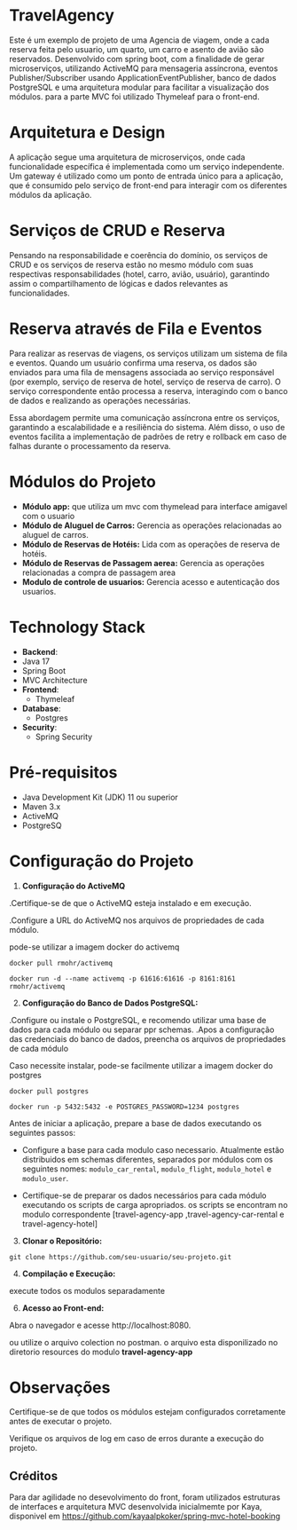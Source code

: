 # TravelAgency
Este é um exemplo de projeto de uma Agencia de viagem, onde a cada reserva feita pelo usuario, um quarto, um carro e asento de avião são reservados.
Desenvolvido com spring boot, com a finalidade de gerar microserviços, utilizando ActiveMQ para mensageria assíncrona, eventos Publisher/Subscriber usando ApplicationEventPublisher, banco de dados PostgreSQL e uma arquitetura modular para facilitar a visualização dos módulos. para a parte MVC foi utilizado Thymeleaf para o front-end.

# Arquitetura e Design
A aplicação segue uma arquitetura de microserviços, onde cada funcionalidade específica é implementada como um serviço independente. Um gateway é utilizado como um ponto de entrada único para a aplicação, que é consumido pelo serviço de front-end para interagir com os diferentes módulos da aplicação.

# Serviços de CRUD e Reserva
Pensando na responsabilidade e coerência do domínio, os serviços de CRUD e os serviços de reserva estão no mesmo módulo com suas respectivas responsabilidades (hotel, carro, avião, usuário), garantindo assim o compartilhamento de lógicas e dados relevantes as funcionalidades.

# Reserva através de Fila e Eventos
Para realizar as reservas de viagens, os serviços utilizam um sistema de fila e eventos. Quando um usuário confirma uma reserva, os dados são enviados para uma fila de mensagens associada ao serviço responsável (por exemplo, serviço de reserva de hotel, serviço de reserva de carro). O serviço correspondente então processa a reserva, interagindo com o banco de dados e realizando as operações necessárias.

Essa abordagem permite uma comunicação assíncrona entre os serviços, garantindo a escalabilidade e a resiliência do sistema. Além disso, o uso de eventos facilita a implementação de padrões de retry e rollback em caso de falhas durante o processamento da reserva.

# Módulos do Projeto
- **Módulo app:** que utiliza um mvc com thymelead para interface amigavel com o usuario
- **Módulo de Aluguel de Carros:** Gerencia as operações relacionadas ao aluguel de carros.
- **Módulo de Reservas de Hotéis:** Lida com as operações de reserva de hotéis.
- **Módulo de Reservas de Passagem aerea:**  Gerencia as operações relacionadas a compra de passagem area
- **Modulo de controle de usuarios:**  Gerencia acesso e autenticação dos usuarios.

# Technology Stack
  - **Backend**:
  - Java 17
  - Spring Boot
  - MVC Architecture
- **Frontend**:
  - Thymeleaf
- **Database**:
  - Postgres
- **Security**:
  - Spring Security

# Pré-requisitos
- Java Development Kit (JDK) 11 ou superior
- Maven 3.x
- ActiveMQ
- PostgreSQ

# Configuração do Projeto

1. **Configuração do ActiveMQ**
   
.Certifique-se de que o ActiveMQ esteja instalado e em execução.

.Configure a URL do ActiveMQ nos arquivos de propriedades de cada módulo.

pode-se utilizar a imagem docker do activemq


`docker pull rmohr/activemq`

`docker run -d --name activemq -p 61616:61616 -p 8161:8161 rmohr/activemq`


2. **Configuração do Banco de Dados PostgreSQL:**

.Configure ou instale o PostgreSQL, e recomendo utilizar uma base de dados para cada módulo ou separar ppr schemas.
.Apos a configuração das credenciais do banco de dados, preencha os arquivos de propriedades de cada módulo

Caso necessite instalar, pode-se facilmente utilizar a imagem docker do postgres

`docker pull postgres`

`docker run -p 5432:5432 -e POSTGRES_PASSWORD=1234 postgres`

 Antes de iniciar a aplicação, prepare a base de dados executando os seguintes passos:
    
- Configure a base para cada modulo caso necessario. Atualmente estão distribuidos em schemas diferentes, separados por módulos com os seguintes nomes: `modulo_car_rental`, `modulo_flight`, `modulo_hotel` e `modulo_user`.
    
- Certifique-se de preparar os dados necessários para cada módulo executando os scripts de carga apropriados.
  os scripts se encontram no modulo correspondente [travel-agency-app ,travel-agency-car-rental e travel-agency-hotel]

3. **Clonar o Repositório:**
   
`git clone https://github.com/seu-usuario/seu-projeto.git`

4. **Compilação e Execução:**

  execute todos os modulos separadamente

6. **Acesso ao Front-end:**

Abra o navegador e acesse http://localhost:8080.

ou utilize o arquivo colection no postman. o arquivo esta disponilizado no diretorio resources do modulo **travel-agency-app**

# Observações
Certifique-se de que todos os módulos estejam configurados corretamente antes de executar o projeto.

Verifique os arquivos de log em caso de erros durante a execução do projeto.

## Créditos

Para dar agilidade no desevolvimento do front, foram utilizados estruturas de interfaces e arquitetura MVC desenvolvida inicialmemte por Kaya, disponivel em https://github.com/kayaalpkoker/spring-mvc-hotel-booking

